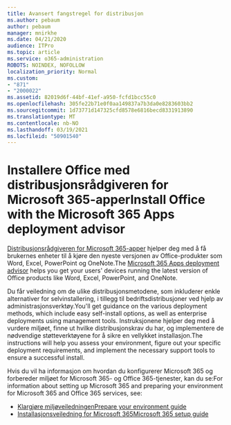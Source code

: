 ```yaml
---
title: Avansert fangstregel for distribusjon
ms.author: pebaum
author: pebaum
manager: mnirkhe
ms.date: 04/21/2020
audience: ITPro
ms.topic: article
ms.service: o365-administration
ROBOTS: NOINDEX, NOFOLLOW
localization_priority: Normal
ms.custom:
- "871"
- "2000022"
ms.assetid: 82019d6f-44bf-41ef-a950-fcfd1bcc55c0
ms.openlocfilehash: 305fe22b71e0f0aa149837a7b3da0e8283603bb2
ms.sourcegitcommit: 1d73771d147325cfd8578e6816becd8331913890
ms.translationtype: MT
ms.contentlocale: nb-NO
ms.lasthandoff: 03/19/2021
ms.locfileid: "50901540"
---
```

# <a name="install-office-with-the-microsoft-365-apps-deployment-advisor"></a><span data-ttu-id="de10b-102">Installere Office med distribusjonsrådgiveren for Microsoft 365-apper</span><span class="sxs-lookup"><span data-stu-id="de10b-102">Install Office with the Microsoft 365 Apps deployment advisor</span></span>

<span data-ttu-id="de10b-103">[Distribusjonsrådgiveren for Microsoft 365-apper](https://admin.microsoft.com/adminportal/home) hjelper deg med å få brukernes enheter til å kjøre den nyeste versjonen av Office-produkter som Word, Excel, PowerPoint og OneNote.</span><span class="sxs-lookup"><span data-stu-id="de10b-103">The [Microsoft 365 Apps deployment advisor](https://admin.microsoft.com/adminportal/home) helps you get your users' devices running the latest version of Office products like Word, Excel, PowerPoint, and OneNote.</span></span>

<span data-ttu-id="de10b-104">Du får veiledning om de ulike distribusjonsmetodene, som inkluderer enkle alternativer for selvinstallering, i tillegg til bedriftsdistribusjoner ved hjelp av administrasjonsverktøy.</span><span class="sxs-lookup"><span data-stu-id="de10b-104">You'll get guidance on the various deployment methods, which include easy self-install options, as well as enterprise deployments using management tools.</span></span> <span data-ttu-id="de10b-105">Instruksjonene hjelper deg med å vurdere miljøet, finne ut hvilke distribusjonskrav du har, og implementere de nødvendige støtteverktøyene for å sikre en vellykket installasjon.</span><span class="sxs-lookup"><span data-stu-id="de10b-105">The instructions will help you assess your environment, figure out your specific deployment requirements, and implement the necessary support tools to ensure a successful install.</span></span>

<span data-ttu-id="de10b-106">Hvis du vil ha informasjon om hvordan du konfigurerer Microsoft 365 og forbereder miljøet for Microsoft 365- og Office 365-tjenester, kan du se:</span><span class="sxs-lookup"><span data-stu-id="de10b-106">For information about setting up Microsoft 365 and preparing your environment for Microsoft 365 and Office 365 services, see:</span></span>

- [<span data-ttu-id="de10b-107">Klargjøre miljøveiledningen</span><span class="sxs-lookup"><span data-stu-id="de10b-107">Prepare your environment guide</span></span>](https://go.microsoft.com/fwlink/?linkid=2005213)
- [<span data-ttu-id="de10b-108">Installasjonsveiledning for Microsoft 365</span><span class="sxs-lookup"><span data-stu-id="de10b-108">Microsoft 365 setup guide</span></span>](https://go.microsoft.com/fwlink/?linkid=2072646)
